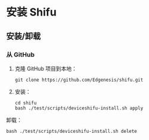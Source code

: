 # 安装 Shifu
## 安装/卸载
### 从 GitHub
1. 克隆 GitHub 项目到本地：
   ```
   git clone https://github.com/Edgenesis/shifu.git
   ```
2. 安装：
   ```
   cd shifu
   bash ./test/scripts/deviceshifu-install.sh apply
   ```

卸载：
```
bash ./test/scripts/deviceshifu-install.sh delete
```
